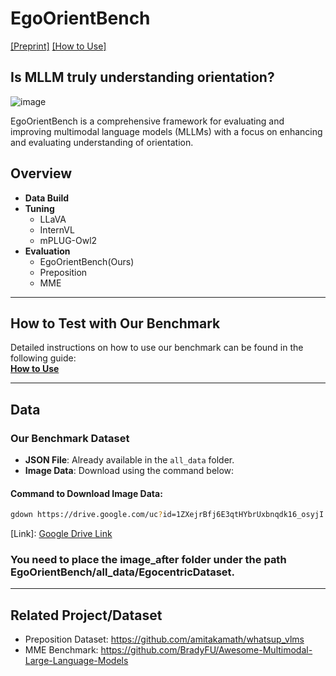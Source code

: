 # EgoOrientBench

[[Preprint]](https://arxiv.org/abs/2411.16761v1)
[[How to Use]](https://github.com/jhCOR/EgoOrientBench/blob/main/How_to_USE.md)

## Is MLLM truly understanding orientation?
![image](https://github.com/user-attachments/assets/1557af5e-a946-4737-b3f1-eedc78fe2c95)

EgoOrientBench is a comprehensive framework for evaluating and improving multimodal language models (MLLMs) with a focus on enhancing and evaluating understanding of orientation.

## Overview

- **Data Build**
- **Tuning**
  - LLaVA
  - InternVL
  - mPLUG-Owl2
- **Evaluation**
  - EgoOrientBench(Ours)
  - Preposition
  - MME
---

## How to Test with Our Benchmark

Detailed instructions on how to use our benchmark can be found in the following guide:  
[**How to Use**](https://github.com/jhCOR/EgoOrientBench/blob/main/How_to_USE.md)

---

## Data

### Our Benchmark Dataset

- **JSON File**: Already available in the `all_data` folder.
- **Image Data**: Download using the command below:

#### Command to Download Image Data:
```bash
gdown https://drive.google.com/uc?id=1ZXejrBfj6E3qtHYbrUxbnqdk16_osyjI
```

[Link]: [Google Drive Link](https://drive.google.com/file/d/1ZXejrBfj6E3qtHYbrUxbnqdk16_osyjI/view?usp=drive_link)
### You need to place the image_after folder under the path EgoOrientBench/all_data/EgocentricDataset.

---

## Related Project/Dataset

- Preposition Dataset: https://github.com/amitakamath/whatsup_vlms
- MME Benchmark: https://github.com/BradyFU/Awesome-Multimodal-Large-Language-Models
